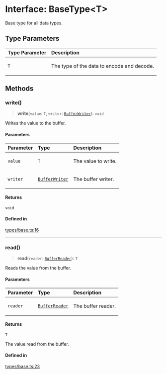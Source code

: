 # Interface: BaseType\<T\>

Base type for all data types.

## Type Parameters

<table>
<thead>
<tr>
<th align="left">Type Parameter</th>
<th align="left">Description</th>
</tr>
</thead>
<tbody>
<tr>
<td>

`T`

</td>
<td>

The type of the data to encode and decode.

</td>
</tr>
</tbody>
</table>

## Methods

### write()

> **write**(`value`: `T`, `writer`: [`BufferWriter`](../classes/BufferWriter.md)): `void`

Writes the value to the buffer.

#### Parameters

<table>
<thead>
<tr>
<th align="left">Parameter</th>
<th align="left">Type</th>
<th align="left">Description</th>
</tr>
</thead>
<tbody>
<tr>
<td>

`value`

</td>
<td>

`T`

</td>
<td>

The value to write.

</td>
</tr>
<tr>
<td>

`writer`

</td>
<td>

[`BufferWriter`](../classes/BufferWriter.md)

</td>
<td>

The buffer writer.

</td>
</tr>
</tbody>
</table>

#### Returns

`void`

#### Defined in

[types/base.ts:16](https://github.com/theevenstarspace/byteform/blob/22b39db8569d36f01963b07f07e31283430d4fde/src/types/base.ts#L16)

***

### read()

> **read**(`reader`: [`BufferReader`](../classes/BufferReader.md)): `T`

Reads the value from the buffer.

#### Parameters

<table>
<thead>
<tr>
<th align="left">Parameter</th>
<th align="left">Type</th>
<th align="left">Description</th>
</tr>
</thead>
<tbody>
<tr>
<td>

`reader`

</td>
<td>

[`BufferReader`](../classes/BufferReader.md)

</td>
<td>

The buffer reader.

</td>
</tr>
</tbody>
</table>

#### Returns

`T`

The value read from the buffer.

#### Defined in

[types/base.ts:23](https://github.com/theevenstarspace/byteform/blob/22b39db8569d36f01963b07f07e31283430d4fde/src/types/base.ts#L23)
